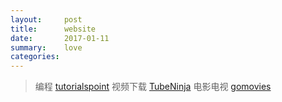 ```yaml
---
layout:     post
title:      website
date:       2017-01-11
summary:    love
categories: 
---
```

>编程     [tutorialspoint](https://www.tutorialspoint.com/)
>视频下载  [TubeNinja](https://www.tubeninja.net/)
>电影电视  [gomovies](https://gomovies.to/)


